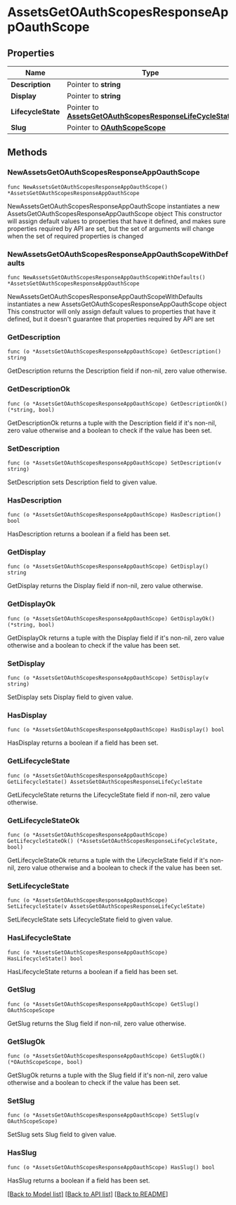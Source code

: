 # AssetsGetOAuthScopesResponseAppOauthScope

## Properties

Name | Type | Description | Notes
------------ | ------------- | ------------- | -------------
**Description** | Pointer to **string** |  | [optional] 
**Display** | Pointer to **string** |  | [optional] 
**LifecycleState** | Pointer to [**AssetsGetOAuthScopesResponseLifeCycleState**](AssetsGetOAuthScopesResponseLifeCycleState.md) |  | [optional] 
**Slug** | Pointer to [**OAuthScopeScope**](OAuthScopeScope.md) |  | [optional] 

## Methods

### NewAssetsGetOAuthScopesResponseAppOauthScope

`func NewAssetsGetOAuthScopesResponseAppOauthScope() *AssetsGetOAuthScopesResponseAppOauthScope`

NewAssetsGetOAuthScopesResponseAppOauthScope instantiates a new AssetsGetOAuthScopesResponseAppOauthScope object
This constructor will assign default values to properties that have it defined,
and makes sure properties required by API are set, but the set of arguments
will change when the set of required properties is changed

### NewAssetsGetOAuthScopesResponseAppOauthScopeWithDefaults

`func NewAssetsGetOAuthScopesResponseAppOauthScopeWithDefaults() *AssetsGetOAuthScopesResponseAppOauthScope`

NewAssetsGetOAuthScopesResponseAppOauthScopeWithDefaults instantiates a new AssetsGetOAuthScopesResponseAppOauthScope object
This constructor will only assign default values to properties that have it defined,
but it doesn't guarantee that properties required by API are set

### GetDescription

`func (o *AssetsGetOAuthScopesResponseAppOauthScope) GetDescription() string`

GetDescription returns the Description field if non-nil, zero value otherwise.

### GetDescriptionOk

`func (o *AssetsGetOAuthScopesResponseAppOauthScope) GetDescriptionOk() (*string, bool)`

GetDescriptionOk returns a tuple with the Description field if it's non-nil, zero value otherwise
and a boolean to check if the value has been set.

### SetDescription

`func (o *AssetsGetOAuthScopesResponseAppOauthScope) SetDescription(v string)`

SetDescription sets Description field to given value.

### HasDescription

`func (o *AssetsGetOAuthScopesResponseAppOauthScope) HasDescription() bool`

HasDescription returns a boolean if a field has been set.

### GetDisplay

`func (o *AssetsGetOAuthScopesResponseAppOauthScope) GetDisplay() string`

GetDisplay returns the Display field if non-nil, zero value otherwise.

### GetDisplayOk

`func (o *AssetsGetOAuthScopesResponseAppOauthScope) GetDisplayOk() (*string, bool)`

GetDisplayOk returns a tuple with the Display field if it's non-nil, zero value otherwise
and a boolean to check if the value has been set.

### SetDisplay

`func (o *AssetsGetOAuthScopesResponseAppOauthScope) SetDisplay(v string)`

SetDisplay sets Display field to given value.

### HasDisplay

`func (o *AssetsGetOAuthScopesResponseAppOauthScope) HasDisplay() bool`

HasDisplay returns a boolean if a field has been set.

### GetLifecycleState

`func (o *AssetsGetOAuthScopesResponseAppOauthScope) GetLifecycleState() AssetsGetOAuthScopesResponseLifeCycleState`

GetLifecycleState returns the LifecycleState field if non-nil, zero value otherwise.

### GetLifecycleStateOk

`func (o *AssetsGetOAuthScopesResponseAppOauthScope) GetLifecycleStateOk() (*AssetsGetOAuthScopesResponseLifeCycleState, bool)`

GetLifecycleStateOk returns a tuple with the LifecycleState field if it's non-nil, zero value otherwise
and a boolean to check if the value has been set.

### SetLifecycleState

`func (o *AssetsGetOAuthScopesResponseAppOauthScope) SetLifecycleState(v AssetsGetOAuthScopesResponseLifeCycleState)`

SetLifecycleState sets LifecycleState field to given value.

### HasLifecycleState

`func (o *AssetsGetOAuthScopesResponseAppOauthScope) HasLifecycleState() bool`

HasLifecycleState returns a boolean if a field has been set.

### GetSlug

`func (o *AssetsGetOAuthScopesResponseAppOauthScope) GetSlug() OAuthScopeScope`

GetSlug returns the Slug field if non-nil, zero value otherwise.

### GetSlugOk

`func (o *AssetsGetOAuthScopesResponseAppOauthScope) GetSlugOk() (*OAuthScopeScope, bool)`

GetSlugOk returns a tuple with the Slug field if it's non-nil, zero value otherwise
and a boolean to check if the value has been set.

### SetSlug

`func (o *AssetsGetOAuthScopesResponseAppOauthScope) SetSlug(v OAuthScopeScope)`

SetSlug sets Slug field to given value.

### HasSlug

`func (o *AssetsGetOAuthScopesResponseAppOauthScope) HasSlug() bool`

HasSlug returns a boolean if a field has been set.


[[Back to Model list]](../README.md#documentation-for-models) [[Back to API list]](../README.md#documentation-for-api-endpoints) [[Back to README]](../README.md)


